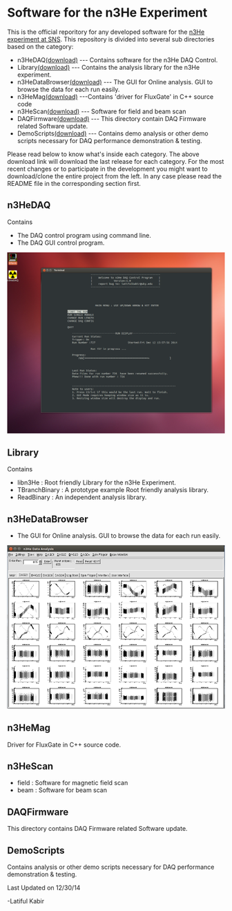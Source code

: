 Software for the n3He Experiment
================================== 
This is the official reporitory for any developed software for the [n3He experiment at SNS][1].
This repository is divided into several sub directories based on the category:
* n3HeDAQ[(download)][2] --- Contains software for the n3He DAQ Control.
* Library[(download)][3] --- Contains the analysis library for the n3He experiment.
* n3HeDataBrowser[(download)][4] --- The GUI for Online analysis. GUI to browse the data for each run easily.
* n3HeMag[(download)][5] ---Contains 'driver for FluxGate' in C++ source code 
* n3HeScan[(download)][6] --- Software for field and beam scan 
* DAQFirmware[(download)][7] --- This directory contain DAQ Firmware related Software update.
* DemoScripts[(download)][8] --- Contains demo analysis or other demo scripts necessary for DAQ performance demonstration & testing.

Please read below to know what's inside each category.
The above download link will download the last release for each category. For the most recent changes or to participate in the development 
you might want to download/clone the entire project from the left. 
In any case please read the README file in the corresponding section first.

n3HeDAQ
-------
Contains
   * The DAQ control program using command line.
   * The DAQ GUI control program.

![](https://raw.githubusercontent.com/latifkabir/n3He_Soft/master/n3HeDAQ/n3HeDAQ_demo.png "n3HeDAQ Control Program")


Library
-------
Contains
   * libn3He : Root friendly Library for the n3He Experiment.
   * TBranchBinary : A prototype example Root friendly analysis library.
   * ReadBinary : An independent analysis library.
   

n3HeDataBrowser
----------------
   * The GUI for Online analysis. GUI to browse the data for each run easily.

![](https://raw.githubusercontent.com/latifkabir/n3He_Soft/master/n3HeDataBrowser/n3HeData/demo_n3HeDataBrowser.png "n3He Data Browser")


n3HeMag
--------
 Driver for FluxGate in C++ source code. 


n3HeScan
---------
  * field : Software for magnetic field scan
  * beam : Software for beam scan

DAQFirmware
----------
This directory contains DAQ Firmware related Software update.

DemoScripts
-----------
Contains analysis or other demo scripts necessary for DAQ performance demonstration & testing.


Last Updated on 12/30/14

-Latiful Kabir

[1]: http://n3he.wikispaces.com
[2]:http://raw.githubusercontent.com/latifkabir/n3HeReleases/master/n3HeDAQ.zip 
[3]:http://raw.githubusercontent.com/latifkabir/n3HeReleases/master/Library.zip
[4]:http://raw.githubusercontent.com/latifkabir/n3HeReleases/master/n3HeDataBrowser.zip
[5]:http://raw.githubusercontent.com/latifkabir/n3HeReleases/master/n3HeMag.zip
[6]:http://raw.githubusercontent.com/latifkabir/n3HeReleases/master/n3HeScan.zip
[7]:http://raw.githubusercontent.com/latifkabir/n3HeReleases/master/DAQFirmware.zip
[8]:http://raw.githubusercontent.com/latifkabir/n3HeReleases/master/DemoScripts.zip

